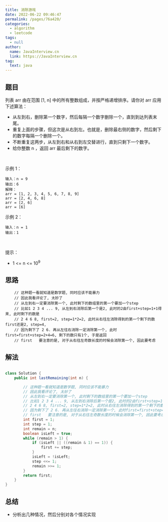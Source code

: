 ```yaml
---
title: 消除游戏
date: 2022-06-22 09:46:47
permalink: /pages/76a420/
categories: 
  - algorithm
  - leetcode
tags: 
  - null
author: 
  name: JavaInterview.cn
  link: https://JavaInterview.cn
tag: 
  text: java
---
```



## 题目

列表 arr 由在范围 [1, n] 中的所有整数组成，并按严格递增排序。请你对 arr 应用下述算法：

- 从左到右，删除第一个数字，然后每隔一个数字删除一个，直到到达列表末尾。
- 重复上面的步骤，但这次是从右到左。也就是，删除最右侧的数字，然后剩下的数字每隔一个删除一个。
- 不断重复这两步，从左到右和从右到左交替进行，直到只剩下一个数字。
- 给你整数 n ，返回 arr 最后剩下的数字。

 

示例 1：

    输入：n = 9
    输出：6
    解释：
    arr = [1, 2, 3, 4, 5, 6, 7, 8, 9]
    arr = [2, 4, 6, 8]
    arr = [2, 6]
    arr = [6]
示例 2：

    输入：n = 1
    输出：1
 

提示：

- 1 <= n <= 10<sup>9</sup>


## 思路

        // 这种题一看就知道是数学题, 同时应该不能暴力
        // 因此我看评论了, 太妙了
        // 从左到右一定要消除第一个, 此时剩下的数组里的第一个要加一个step
        // 比如1 2 3 4 ... 9, 从左到右消除后第一个是2, 此时的2由first+step=1+1得来, 此时剩下的数是
        // 2 4 6 8, first=2, step=1*2=2, 此时从右往左消除得到的第一个剩下的数first还是2, step=4, 
        // 因为剩下了 2 6. 再从左往右消除一定消除第一个, 此时first=first+step=2+4=6, 剩下的数只有1个, 于是返回
        // first   要注意的是, 对于从右往左奇数长度的时候会消除第一个, 因此要考虑


## 解法
```java

class Solution {
    public int lastRemaining(int n) {

        // 这种题一看就知道是数学题, 同时应该不能暴力
        // 因此我看评论了, 太妙了
        // 从左到右一定要消除第一个, 此时剩下的数组里的第一个要加一个step
        // 比如1 2 3 4 ... 9, 从左到右消除后第一个是2, 此时的2由first+step=1+1得来, 此时剩下的数是
        // 2 4 6 8, first=2, step=1*2=2, 此时从右往左消除得到的第一个剩下的数first还是2, step=4, 
        // 因为剩下了 2 6. 再从左往右消除一定消除第一个, 此时first=first+step=2+4=6, 剩下的数只有1个, 于是返回
        // first   要注意的是, 对于从右往左奇数长度的时候会消除第一个, 因此要考虑
        int first = 1;
        int step = 1;
        int remain = n;
        boolean isLeft = true;
        while (remain > 1) {
            if (isLeft || ((remain & 1) == 1)) {
                first += step;
            }
            isLeft = !isLeft;
            step <<= 1;
            remain >>= 1;
        }
        return first;
    }
}
```

## 总结

- 分析出几种情况，然后分别对各个情况实现 
